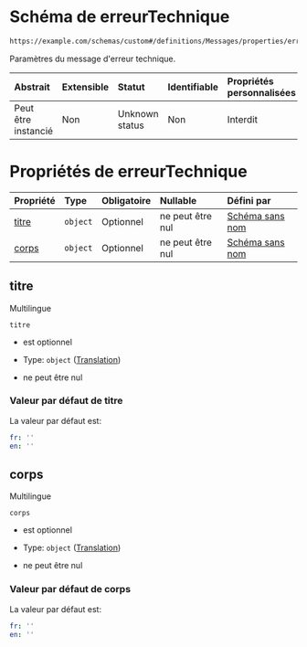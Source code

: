 # Schéma de erreurTechnique

```txt
https://example.com/schemas/custom#/definitions/Messages/properties/erreurTechnique
```

Paramètres du message d'erreur technique.

| Abstrait            | Extensible | Statut         | Identifiable | Propriétés personnalisées | Propriétés Additionnelles | Limites d'accès | Défini dans                                                                        |
| :------------------ | :--------- | :------------- | :----------- | :------------------------ | :------------------------ | :-------------- | :--------------------------------------------------------------------------------- |
| Peut être instancié | Non        | Unknown status | Non          | Interdit                  | Interdit                  | aucun           | [FRW.form.schema.json\*](../out/FRW.form.schema.json "ouvrir le schéma d'origine") |

# Propriétés de erreurTechnique

| Propriété       | Type     | Obligatoire | Nullable         | Défini par                                                                                                                                               |
| :-------------- | :------- | :---------- | :--------------- | :------------------------------------------------------------------------------------------------------------------------------------------------------- |
| [titre](#titre) | `object` | Optionnel   | ne peut être nul | [Schéma sans nom](frw-definitions-translation.md "https://example.com/schemas/custom#/definitions/Messages/properties/erreurTechnique/properties/titre") |
| [corps](#corps) | `object` | Optionnel   | ne peut être nul | [Schéma sans nom](frw-definitions-translation.md "https://example.com/schemas/custom#/definitions/Messages/properties/erreurTechnique/properties/corps") |

## titre

Multilingue

`titre`

*   est optionnel

*   Type: `object` ([Translation](frw-definitions-translation.md))

*   ne peut être nul

### Valeur par défaut de titre

La valeur par défaut est:

```yaml
fr: ''
en: ''

```

## corps

Multilingue

`corps`

*   est optionnel

*   Type: `object` ([Translation](frw-definitions-translation.md))

*   ne peut être nul

### Valeur par défaut de corps

La valeur par défaut est:

```yaml
fr: ''
en: ''

```
